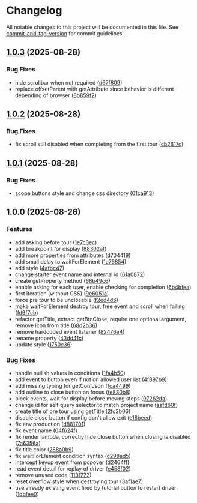 # Changelog

All notable changes to this project will be documented in this file. See [commit-and-tag-version](https://github.com/absolute-version/commit-and-tag-version) for commit guidelines.

## [1.0.3](https://github.com/GIP-RECIA/Didacticiel-ENT/compare/didacticiel-ent/v1.0.2...didacticiel-ent/v1.0.3) (2025-08-28)


### Bug Fixes

* hide scrollbar when not required ([d67f809](https://github.com/GIP-RECIA/Didacticiel-ENT/commit/d67f809743a6fecba0d1f6eafd3877275ab2a2b5))
* replace offsetParent with getAttribute since behavior is different depending of browser ([8b859f2](https://github.com/GIP-RECIA/Didacticiel-ENT/commit/8b859f2729cbaa7839c798cd3d7e9a8b78ec711f))

## [1.0.2](https://github.com/GIP-RECIA/Didacticiel-ENT/compare/didacticiel-ent/v1.0.1...didacticiel-ent/v1.0.2) (2025-08-28)


### Bug Fixes

* fix scroll still disabled when completing from the first tour ([cb2617c](https://github.com/GIP-RECIA/Didacticiel-ENT/commit/cb2617cbe08d6ef44907f2f57b0d4aa101e6db17))

## [1.0.1](https://github.com/GIP-RECIA/Didacticiel-ENT/compare/didacticiel-ent/v1.0.0...didacticiel-ent/v1.0.1) (2025-08-28)


### Bug Fixes

* scope buttons style and change css directory ([01ca913](https://github.com/GIP-RECIA/Didacticiel-ENT/commit/01ca9137fab6e1359e6ce70c99c3736cd35169ae))

## 1.0.0 (2025-08-26)


### Features

* add asking before tour ([1e7c3ec](https://github.com/GIP-RECIA/Didacticiel-ENT/commit/1e7c3ecd035cba2da9b12e4c9cdcee3e0d45afbb))
* add breakpoint for display ([88302af](https://github.com/GIP-RECIA/Didacticiel-ENT/commit/88302af029862f5d71837ec270bdfab22345f098))
* add more properties from attributes ([d704419](https://github.com/GIP-RECIA/Didacticiel-ENT/commit/d70441952942f789533ae4e58ea3df50d1b7b6b4))
* add small delay to waitForElement ([1c76854](https://github.com/GIP-RECIA/Didacticiel-ENT/commit/1c7685419d43207521db059dd4e37a0efcb2aa32))
* add style ([4afbc47](https://github.com/GIP-RECIA/Didacticiel-ENT/commit/4afbc4783accbba0aa67d395835eb17c539bd2d2))
* change starter event name and internal id ([61a0872](https://github.com/GIP-RECIA/Didacticiel-ENT/commit/61a0872d79e234a2d2631292b684b71236ecd01c))
* create getProperty method ([68b49c6](https://github.com/GIP-RECIA/Didacticiel-ENT/commit/68b49c6af142ea9b309b59c2f795e00929e600fa))
* enable asking for each user, enable checking for completion ([6b4bfea](https://github.com/GIP-RECIA/Didacticiel-ENT/commit/6b4bfea1c87c2b57a8ec63e0a1770a4986482feb))
* first iteration (without CSS) ([9e6051a](https://github.com/GIP-RECIA/Didacticiel-ENT/commit/9e6051a1d9f63f6f05dc7c25dd9fd2ed855e40b1))
* force pre tour to be unclosable ([f2ed4d6](https://github.com/GIP-RECIA/Didacticiel-ENT/commit/f2ed4d6a83ceea90323076c79ad292851b1d0e8c))
* make waitForElement destroy tour, free event and scroll when failing ([fd6f7cb](https://github.com/GIP-RECIA/Didacticiel-ENT/commit/fd6f7cbf5c726361bf439d91634d894b80e594d6))
* refactor getTitle, extract getBtnClose, require one optional argument, remove icon from title ([68d2b36](https://github.com/GIP-RECIA/Didacticiel-ENT/commit/68d2b363e6d30c1e875918563496f841b9b0fc3a))
* remove hardcoded event listener ([82476e4](https://github.com/GIP-RECIA/Didacticiel-ENT/commit/82476e4fac8825664ea9420a95cfc7aec4e84136))
* rename property ([43dd41c](https://github.com/GIP-RECIA/Didacticiel-ENT/commit/43dd41cff022e4e55025db49063ab4a4e57c41db))
* update style ([1750c36](https://github.com/GIP-RECIA/Didacticiel-ENT/commit/1750c36c6a1276a6e9f6f2788b9f1a0ce5eb1a54))


### Bug Fixes

*  handle nullish values in conditions ([1fa4b50](https://github.com/GIP-RECIA/Didacticiel-ENT/commit/1fa4b50ebef5f7cce4739c1329cc7dbfefcb684e))
* add event to button even if not on allowed user list ([4f897b9](https://github.com/GIP-RECIA/Didacticiel-ENT/commit/4f897b9bfcdd92a07922809815a1d1f514118b36))
* add missing typing for getConfJson ([1ca4499](https://github.com/GIP-RECIA/Didacticiel-ENT/commit/1ca4499d1e07b9019b0ce567b5310b1c7e7cf56a))
* add outline to close button on focus ([fe830b8](https://github.com/GIP-RECIA/Didacticiel-ENT/commit/fe830b86ffce1ec6d1268628315568c61d258aea))
* block events, wait for display before moving steps ([07262da](https://github.com/GIP-RECIA/Didacticiel-ENT/commit/07262da85545d028bfb8b66036f769707593494a))
* change id for self query selector to match project name ([aafd60f](https://github.com/GIP-RECIA/Didacticiel-ENT/commit/aafd60f86cbfa69a546b3a25c7c82833095f0910))
* create title of pre tour using getTitle ([2fc3b06](https://github.com/GIP-RECIA/Didacticiel-ENT/commit/2fc3b0656f1d9bd297c19f3d07e9421714713fc8))
* disable close button if config don't allow exit ([e18beed](https://github.com/GIP-RECIA/Didacticiel-ENT/commit/e18beeda6b8d618e7509124b32bbfae1e00c3f11))
* fix env.production ([d881701](https://github.com/GIP-RECIA/Didacticiel-ENT/commit/d881701cd7ad4712ed1178d720f4b6418fdf4ce1))
* fix event name ([04f624f](https://github.com/GIP-RECIA/Didacticiel-ENT/commit/04f624f86286ca95d4dcb240a0caf245e0e1c7fd))
* fix render lambda, correctly hide close button when closing is disabled ([7a6356a](https://github.com/GIP-RECIA/Didacticiel-ENT/commit/7a6356ad27239254eb350b9d98806ba3f64ffde7))
* fix title color ([288a0b9](https://github.com/GIP-RECIA/Didacticiel-ENT/commit/288a0b95fb2cbf52880f25b384e205bb459df7f0))
* fix waitForElement condition syntax ([c298ad5](https://github.com/GIP-RECIA/Didacticiel-ENT/commit/c298ad5bd702faa18e14157824fd24e187478810))
* intercept keyup event from popover ([d2464ff](https://github.com/GIP-RECIA/Didacticiel-ENT/commit/d2464ffe1ba9840d80cda6ffc42a9f7e111fe549))
* read event detail for replay of driver ([e458f02](https://github.com/GIP-RECIA/Didacticiel-ENT/commit/e458f02b4c7168510f5a684110bc632a02c69964))
* remove unused code ([113f772](https://github.com/GIP-RECIA/Didacticiel-ENT/commit/113f772611361020bfb16f000071e28b4aaabe1d))
* reset overflow style when destroying tour ([3af1ae7](https://github.com/GIP-RECIA/Didacticiel-ENT/commit/3af1ae752891c8f7bc0b241b0b93743857cfcbce))
* use already existing event fired by tutorial button to restart driver ([1dbfee0](https://github.com/GIP-RECIA/Didacticiel-ENT/commit/1dbfee0c94a45d61003c3b8878421283b49bf5f3))
